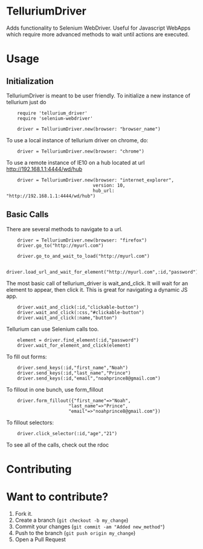 # TelluriumDriver

Adds functionality to Selenium WebDriver. Useful for Javascript WebApps which require more advanced methods to wait until actions are executed. 

Usage
===============
Initialization
---------------
TelluriumDriver is meant to be user friendly. To initialize a new instance of tellurium just do

		require 'tellurium_driver'
		require 'selenium-webdriver'

		driver = TelluriumDriver.new(browser: "browser_name")

To use a local instance of tellurium driver on chrome, do:

       	driver = TelluriumDriver.new(browser: "chrome")

To use a remote instance of IE10 on a hub located at url http://192.168.1.1:4444/wd/hub

		driver = TelluriumDriver.new(browser: "internet_explorer",
									version: 10,
									hub_url: "http://192.168.1.1:4444/wd/hub")

Basic Calls
--------------

There are several methods to navigate to a url.

		driver = TelluriumDriver.new(browser: "firefox")
		driver.go_to("http://myurl.com")

	 	driver.go_to_and_wait_to_load("http://myurl.com")

		driver.load_url_and_wait_for_element("http://myurl.com",:id,"password")

The most basic call of tellurium_driver is wait_and_click. It will wait for an element to appear, then click it. This is great for navigating a dynamic JS app. 
		
		driver.wait_and_click(:id,"clickable-button")
		driver.wait_and_click(:css,"#clickable-button")
		driver.wait_and_click(:name,"button")

Tellurium can use Selenium calls too.		

		element = driver.find_element(:id,"password")
		driver.wait_for_element_and_click(element)

To fill out forms:

   		driver.send_keys(:id,"first_name","Noah")
		driver.send_keys(:id,"last_name","Prince")
		driver.send_keys(:id,"email","noahprince8@gmail.com")

To fillout in one bunch, use form_fillout

   	    driver.form_fillout({"first_name"=>"Noah",
                           "last_name"=>"Prince",
                           "email"=>"noahprince8@gmail.com"})

To fillout selectors:

   		driver.click_selector(:id,"age","21")
		
To see all of the calls, check out the rdoc

# Contributing

Want to contribute?
=======

1. Fork it.
2. Create a branch (`git checkout -b my_change`)
3. Commit your changes (`git commit -am "Added new_method"`)
4. Push to the branch (`git push origin my_change`)
5. Open a Pull Request
